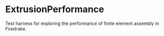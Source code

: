 # ExtrusionPerformance
Test harness for exploring the performance of finite element assembly in Firedrake.

